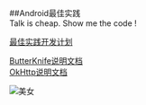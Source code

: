 ##Android最佳实践  
Talk is cheap. Show me the code !

[最佳实践开发计划](doc/Plan_README.md)  

[ButterKnife说明文档](doc/ButterKnife_README.md)  
[OkHttp说明文档](doc/OkHttp_README.md)  

![美女](http://www.sn.xinhuanet.com/hot24/2016-01/07/1117695941_14521305179111n.jpg)